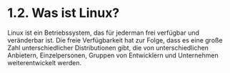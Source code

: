 # 1.2. Was ist Linux?

Linux ist ein Betriebssystem, das für jederman frei verfügbar und veränderbar ist. Die freie Verfügbarkeit hat zur Folge, dass es eine große Zahl unterschiedlicher Distributionen gibt, die von unterschiedlichen Anbietern, Einzelpersonen, Gruppen von Entwicklern und Unternehmen weiterentwickelt werden.

